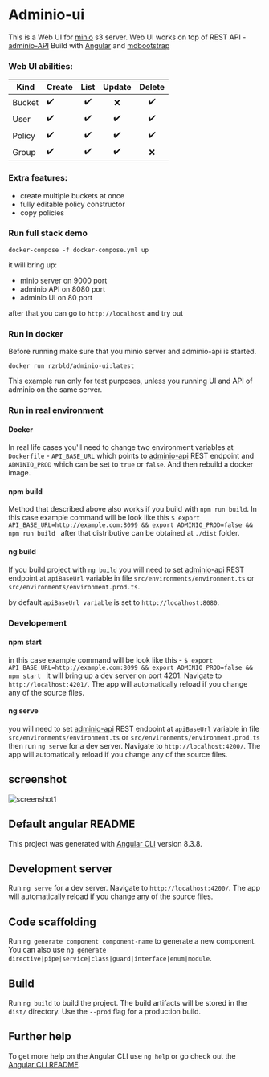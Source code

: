 # Adminio-ui
This is a Web UI for [minio](https://min.io) s3 server.
Web UI works on top of REST API - [adminio-API](https://github.com/rzrbld/adminio-api)
Build with [Angular](https://angular.io) and [mdbootstrap](https://mdbootstrap.com)

### Web UI abilities:
| Kind   |      Create      |  List  | Update | Delete |
|--------------|:-----------------------|:-----------:|:-----------:|:-----------:|
| Bucket |  :heavy_check_mark:  | :heavy_check_mark: | :x: | :heavy_check_mark: |
| User |  :heavy_check_mark:  | :heavy_check_mark: | :heavy_check_mark: | :heavy_check_mark: |
| Policy |  :heavy_check_mark: | :heavy_check_mark: | :heavy_check_mark: | :heavy_check_mark: |
| Group |  :heavy_check_mark: | :heavy_check_mark: | :heavy_check_mark: | :x: |


### Extra features:
- create multiple buckets at once
- fully editable policy constructor
- copy policies


### Run full stack demo

`` docker-compose -f docker-compose.yml up ``

it will bring up:

 -  minio server on 9000 port
 - adminio API on 8080 port
 - adminio UI on 80 port

after that you can go to `` http://localhost `` and try out

### Run in docker
Before running make sure that you minio server and adminio-api is started.

`` docker run rzrbld/adminio-ui:latest ``

This example run only for test purposes, unless you running UI and API of adminio on the same server.

### Run in real environment
#### Docker
In real life cases you'll need to change two environment variables at `` Dockerfile `` - `` API_BASE_URL `` which points to [adminio-api](https://github.com/rzrbld/adminio-api) REST endpoint and `` ADMINIO_PROD `` which can be set to `` true `` or `` false ``. And then rebuild a docker image.

#### npm build
Method that described above also works if you build with `` npm run build ``.
In this case example command will be look like this ``$ export API_BASE_URL=http://example.com:8099 && export ADMINIO_PROD=false && npm run build `` after that distributive can be obtained at `` ./dist `` folder.

#### ng build
If you build project with `` ng build `` you will need to set [adminio-api](https://github.com/rzrbld/adminio-api) REST endpoint at `` apiBaseUrl `` variable in file `` src/environments/environment.ts `` or `` src/environments/environment.prod.ts ``.

by default `` apiBaseUrl variable `` is set to `` http://localhost:8080 ``.

### Developement
#### npm start
in this case example command will be look like this - ``$ export API_BASE_URL=http://example.com:8099 && export ADMINIO_PROD=false && npm start `` it will bring up a dev server on port 4201. Navigate to `http://localhost:4201/`. The app will automatically reload if you change any of the source files.

#### ng serve
you will need to set [adminio-api](https://github.com/rzrbld/adminio-api) REST endpoint at `` apiBaseUrl `` variable in file `` src/environments/environment.ts `` or `` src/environments/environment.prod.ts `` then run `ng serve` for a dev server. Navigate to `http://localhost:4200/`. The app will automatically reload if you change any of the source files.

## screenshot
![screenshot1](https://raw.githubusercontent.com/rzrbld/adminio-ui/master/images/screenshot1.png)

## Default angular README

This project was generated with [Angular CLI](https://github.com/angular/angular-cli) version 8.3.8.

## Development server

Run `ng serve` for a dev server. Navigate to `http://localhost:4200/`. The app will automatically reload if you change any of the source files.

## Code scaffolding

Run `ng generate component component-name` to generate a new component. You can also use `ng generate directive|pipe|service|class|guard|interface|enum|module`.

## Build

Run `ng build` to build the project. The build artifacts will be stored in the `dist/` directory. Use the `--prod` flag for a production build.

## Further help

To get more help on the Angular CLI use `ng help` or go check out the [Angular CLI README](https://github.com/angular/angular-cli/blob/master/README.md).
